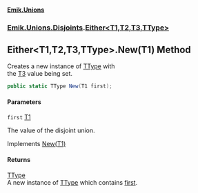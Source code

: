 #### [Emik.Unions](index.md 'index')
### [Emik.Unions.Disjoints](Emik.Unions.Disjoints.md 'Emik.Unions.Disjoints').[Either&lt;T1,T2,T3,TType&gt;](Either{T1,T2,T3,TType}.md 'Emik.Unions.Disjoints.Either<T1,T2,T3,TType>')

## Either<T1,T2,T3,TType>.New(T1) Method

Creates a new instance of [TType](Either{T1,T2,T3,TType}.md#Emik.Unions.Disjoints.Either_T1,T2,T3,TType_.TType 'Emik.Unions.Disjoints.Either<T1,T2,T3,TType>.TType') with  
the [T3](Either{T1,T2,T3,TType}.md#Emik.Unions.Disjoints.Either_T1,T2,T3,TType_.T3 'Emik.Unions.Disjoints.Either<T1,T2,T3,TType>.T3') value being set.

```csharp
public static TType New(T1 first);
```
#### Parameters

<a name='Emik.Unions.Disjoints.Either_T1,T2,T3,TType_.New(T1).first'></a>

`first` [T1](Either{T1,T2,T3,TType}.md#Emik.Unions.Disjoints.Either_T1,T2,T3,TType_.T1 'Emik.Unions.Disjoints.Either<T1,T2,T3,TType>.T1')

The value of the disjoint union.

Implements [New(T1)](IFactories{T1,T2,T3,TType}.New(T1).md 'Emik.Unions.Disjoints.IFactories<T1,T2,T3,TType>.New(T1)')

#### Returns
[TType](Either{T1,T2,T3,TType}.md#Emik.Unions.Disjoints.Either_T1,T2,T3,TType_.TType 'Emik.Unions.Disjoints.Either<T1,T2,T3,TType>.TType')  
A new instance of [TType](Either{T1,T2,T3,TType}.md#Emik.Unions.Disjoints.Either_T1,T2,T3,TType_.TType 'Emik.Unions.Disjoints.Either<T1,T2,T3,TType>.TType') which contains [first](Either{T1,T2,T3,TType}.New(T1).md#Emik.Unions.Disjoints.Either_T1,T2,T3,TType_.New(T1).first 'Emik.Unions.Disjoints.Either<T1,T2,T3,TType>.New(T1).first').